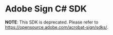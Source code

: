 # Adobe Sign C# SDK
**NOTE**: This SDK is deprecated. Please refer to https://opensource.adobe.com/acrobat-sign/sdks/. 
